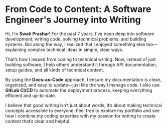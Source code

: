# From Code to Content: A Software Engineer's Journey into Writing

Hi, I’m **Swati Prashar**! For the past 7 years, I’ve been deep into software development, writing code, solving technical problems, and building systems. But along the way, I realized that I enjoyed something else too—explaining complex technical ideas in simple, clear ways.

That’s how I leaped from coding to technical writing. Now, instead of just building software, I help others understand it through API documentation, setup guides, and all kinds of technical content.

By using the **Docs-as-Code** approach, I ensure my documentation is clean, organized, and easy to update—just like the way I manage code. I also use **GitLab CI/CD** to automate the deployment process, keeping everything efficient and up-to-date.

I believe that good writing isn’t just about words; it’s about making technical concepts accessible to everyone. Feel free to explore my portfolio and see how I combine my coding expertise with my passion for writing to create content that’s clear and helpful.